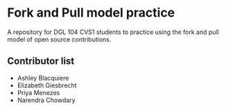# Fork and Pull model practice
A repository for DGL 104 CVS1 students to practice using the fork and pull model of open source contributions.

## Contributor list

- Ashley Blacquiere
- Elizabeth Giesbrecht
- Priya Menezes
- Narendra Chowdary